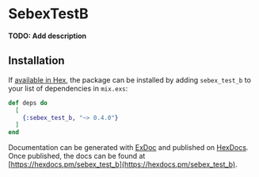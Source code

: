 # SebexTestB

**TODO: Add description**

## Installation

If [available in Hex](https://hex.pm/docs/publish), the package can be installed
by adding `sebex_test_b` to your list of dependencies in `mix.exs`:

```elixir
def deps do
  [
	{:sebex_test_b, "~> 0.4.0"}
  ]
end
```

Documentation can be generated with [ExDoc](https://github.com/elixir-lang/ex_doc)
and published on [HexDocs](https://hexdocs.pm). Once published, the docs can
be found at [https://hexdocs.pm/sebex_test_b](https://hexdocs.pm/sebex_test_b).

